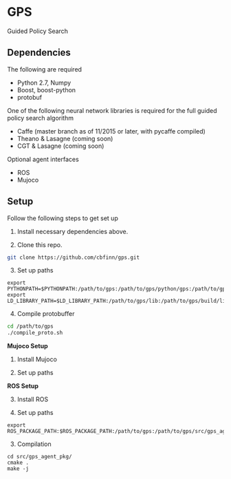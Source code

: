 GPS
======
Guided Policy Search

## Dependencies
The following are required
* Python 2.7, Numpy
* Boost, boost-python
* protobuf

One of the following neural network libraries is required for the full guided policy search algorithm
* Caffe (master branch as of 11/2015 or later, with pycaffe compiled)
* Theano & Lasagne (coming soon)
* CGT & Lasagne (coming soon)

Optional agent interfaces
* ROS
* Mujoco

## Setup
Follow the following steps to get set up

1. Install necessary dependencies above.

2. Clone this repo.
```sh
git clone https://github.com/cbfinn/gps.git
```

3. Set up paths
```
export PYTHONPATH=$PYTHONPATH:/path/to/gps:/path/to/gps/python/gps:/path/to/gps/lib:/path/to/gps/python/gps/algorithm/policy_opt
export LD_LIBRARY_PATH=$LD_LIBRARY_PATH:/path/to/gps/lib:/path/to/gps/build/lib
```

4. Compile protobuffer
```sh
cd /path/to/gps
./compile_proto.sh
```

**Mujoco Setup**

1. Install Mujoco

2. Set up paths

**ROS Setup**

3. Install ROS

4. Set up paths
```
export ROS_PACKAGE_PATH:$ROS_PACKAGE_PATH:/path/to/gps:/path/to/gps/src/gps_agent_pkg
```

3. Compilation
```
cd src/gps_agent_pkg/
cmake .
make -j
```
